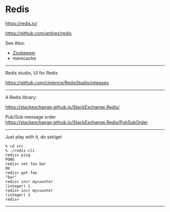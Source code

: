 # Redis

https://redis.io/

https://github.com/antirez/redis

See Also:

- [Zookeeper](Zookeeper.md)
- memcache

---

Redis studio, UI for Redis

https://github.com/cinience/RedisStudio/releases

---

A Redis library:

https://stackexchange.github.io/StackExchange.Redis/

Pub/Sub message order https://stackexchange.github.io/StackExchange.Redis/PubSubOrder

---

Just play with it, do set/get 

    % cd src
    % ./redis-cli
    redis> ping
    PONG
    redis> set foo bar
    OK
    redis> get foo
    "bar"
    redis> incr mycounter
    (integer) 1
    redis> incr mycounter
    (integer) 2
    redis>

---
